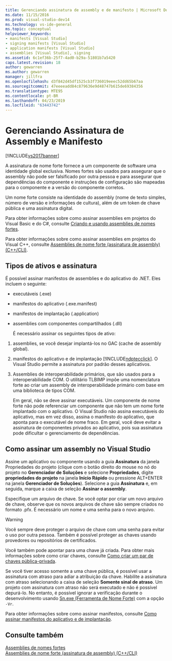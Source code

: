 ```yaml
---
title: Gerenciando assinatura de assembly e de manifesto | Microsoft Docs
ms.date: 11/15/2016
ms.prod: visual-studio-dev14
ms.technology: vs-ide-general
ms.topic: conceptual
helpviewer_keywords:
- manifests [Visual Studio]
- signing manifests [Visual Studio]
- application manifests [Visual Studio]
- assemblies [Visual Studio], signing
ms.assetid: 6c1ef36b-25f7-4ad0-b29a-51801b7a5420
caps.latest.revision: 18
author: gewarren
ms.author: gewarren
manager: jillfra
ms.openlocfilehash: d3f842d45df1525cb3f736019eeec52dd65b67aa
ms.sourcegitcommit: 47eeeeadd84c879636e9d48747b615de69384356
ms.translationtype: MTE95
ms.contentlocale: pt-BR
ms.lasthandoff: 04/23/2019
ms.locfileid: "63443742"
---
```

# <a name="managing-assembly-and-manifest-signing"></a>Gerenciando Assinatura de Assembly e Manifesto
[!INCLUDE[vs2017banner](../includes/vs2017banner.md)]

A assinatura de nome forte fornece a um componente de software uma identidade global exclusiva. Nomes fortes são usados para assegurar que o assembly não pode ser falsificado por outra pessoa e para assegurar que dependências do componente e instruções de configuração são mapeadas para o componente e a versão do componente corretos.  
  
 Um nome forte consiste na identidade do assembly (nome de texto simples, número de versão e informações de cultura), além de um token de chave pública e uma assinatura digital.  
  
 Para obter informações sobre como assinar assemblies em projetos do Visual Basic e do C#, consulte [Criando e usando assemblies de nomes fortes](http://msdn.microsoft.com/library/ffbf6d9e-4a88-4a8a-9645-4ce0ee1ee5f9).  
  
 Para obter informações sobre como assinar assemblies em projetos do Visual C++, consulte [Assemblies de nome forte (assinatura de assembly) (C++/CLI)](http://msdn.microsoft.com/library/c337cd3f-e5dd-4c6f-a1ad-437e85dba1cc).  
  
## <a name="asset-types-and-signing"></a>Tipos de ativos e assinatura  
 É possível assinar manifestos de assemblies e do aplicativo do .NET. Eles incluem o seguinte:  
  
- executáveis (.exe)  
  
- manifestos do aplicativo (.exe.manifest)  
  
- manifestos de implantação (.application)  
  
- assemblies com componentes compartilhados (.dll)  
  
  É necessário assinar os seguintes tipos de ativo:  
  
1. assemblies, se você desejar implantá-los no GAC (cache de assembly global).  
  
2. manifestos do aplicativo e de implantação [!INCLUDE[ndptecclick](../includes/ndptecclick-md.md)]. O Visual Studio permite a assinatura por padrão desses aplicativos.  
  
3. Assemblies de interoperabilidade primários, que são usados para a interoperabilidade COM. O utilitário TLBIMP impõe uma nomenclatura forte ao criar um assembly de interoperabilidade primário com base em uma biblioteca de tipos COM.  
  
   Em geral, não se deve assinar executáveis. Um componente de nome forte não pode referenciar um componente que não tem um nome forte implantado com o aplicativo. O Visual Studio não assina executáveis do aplicativo, mas em vez disso, assina o manifesto do aplicativo, que aponta para o executável de nome fraco. Em geral, você deve evitar a assinatura de componentes privados ao aplicativo, pois sua assinatura pode dificultar o gerenciamento de dependências.  
  
## <a name="how-to-sign-an-assembly-in-visual-studio"></a>Como assinar um assembly no Visual Studio  
 Assine um aplicativo ou componente usando a guia **Assinatura** da janela Propriedades do projeto (clique com o botão direito do mouse no nó do projeto no **Gerenciador de Soluções** e selecione **Propriedades**, digite **propriedades do projeto** na janela **Início Rápido** ou pressione ALT+ENTER na janela **Gerenciador de Soluções**). Selecione a guia **Assinatura** e, em seguida, marque a caixa de seleção **Assinar o assembly**.  
  
 Especifique um arquivo de chave. Se você optar por criar um novo arquivo de chave, observe que os novos arquivos de chave são sempre criados no formato .pfx. É necessário um nome e uma senha para o novo arquivo.  
  
> [!WARNING]
> Você sempre deve proteger o arquivo de chave com uma senha para evitar o uso por outra pessoa. Também é possível proteger as chaves usando provedores ou repositórios de certificados.  
  
 Você também pode apontar para uma chave já criada. Para obter mais informações sobre como criar chaves, consulte [Como criar um par de chaves pública-privada](http://msdn.microsoft.com/library/05026813-f3bd-4d7c-9e0b-fc588eb3d114).  
  
 Se você tiver acesso somente a uma chave pública, é possível usar a assinatura com atraso para adiar a atribuição da chave. Habilite a assinatura com atraso selecionando a caixa de seleção **Somente sinal de atraso**. Um projeto com assinatura com atraso não será executado e não é possível depurá-lo. No entanto, é possível ignorar a verificação durante o desenvolvimento usando [Sn.exe (Ferramenta de Nome Forte)](http://msdn.microsoft.com/library/c1d2b532-1b8e-4c7a-8ac5-53b801135ec6) com a opção `-Vr`.  
  
 Para obter informações sobre como assinar manifestos, consulte [Como assinar manifestos do aplicativo e de implantação](../ide/how-to-sign-application-and-deployment-manifests.md).  
  
## <a name="see-also"></a>Consulte também  
 [Assemblies de nomes fortes](http://msdn.microsoft.com/library/d4a80263-f3e0-4d81-9b61-f0cbeae3797b)   
 [Assemblies de nome forte (assinatura de assembly) (C++/CLI)](http://msdn.microsoft.com/library/c337cd3f-e5dd-4c6f-a1ad-437e85dba1cc)
